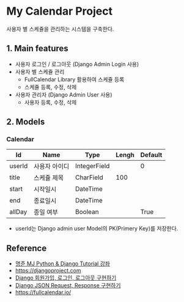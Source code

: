 # My Calendar Project

사용자 별 스케쥴을 관리하는 시스템을 구축한다.



## 1. Main features

* 사용자 로그인 / 로그아웃  (Django Admin Login 사용)
* 사용자 별 스케쥴 관리
  * FullCalendar Library 활용하여 스케쥴 등록
  * 스케쥴 등록, 수정, 삭제
* 사용자 관리자 (Django Admin User 사용)
  * 사용자 등록, 수정, 삭제



## 2. Models

### Calendar

| Id          | Name            | Type     | Lengh | Default |
| ----------- | --------------- | -------- | ----- | ----- |
| userId     | 사용자 아이디   | IntegerField |     | 0 |
| title       | 스케쥴 제목 | CharField | 100 |  |
| start  | 시작일시        | DateTime |       |       |
| end   | 종료일시        | DateTime |       |       |
| allDay     | 종일 여부       | Boolean  |       | True |

* userId는 Django admin user Model의 PK(Primery Key)를 저장한다.



## Reference

* [명준 MJ Python & Django Tutorial 강좌](https://www.youtube.com/playlist?list=PLi4xPOplIq7d1vDdLBAvS5PmQR-p6KwUz) 
* https://djangoproject.com
* [Django 회원가입, 로그인, 로그아웃 구현하기](https://ssungkang.tistory.com/entry/Django-10-%ED%9A%8C%EC%9B%90%EA%B0%80%EC%9E%85%EB%A1%9C%EA%B7%B8%EC%9D%B8%EB%A1%9C%EA%B7%B8%EC%95%84%EC%9B%83-%EA%B5%AC%ED%98%84%ED%95%98%EA%B8%B0)
* [Django JSON Request, Response 구현하기](https://eunjin3786.tistory.com/133)
* https://fullcalendar.io/

